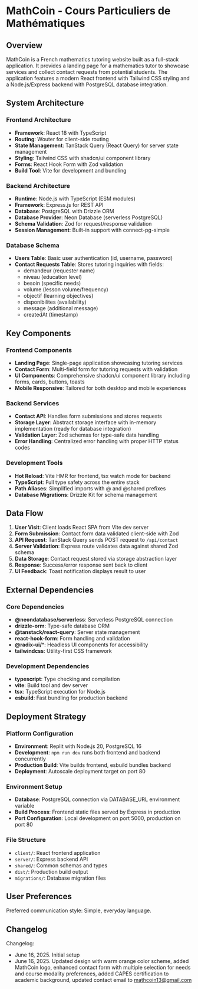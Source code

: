 # MathCoin - Cours Particuliers de Mathématiques

## Overview

MathCoin is a French mathematics tutoring website built as a full-stack application. It provides a landing page for a mathematics tutor to showcase services and collect contact requests from potential students. The application features a modern React frontend with Tailwind CSS styling and a Node.js/Express backend with PostgreSQL database integration.

## System Architecture

### Frontend Architecture
- **Framework**: React 18 with TypeScript
- **Routing**: Wouter for client-side routing
- **State Management**: TanStack Query (React Query) for server state management
- **Styling**: Tailwind CSS with shadcn/ui component library
- **Forms**: React Hook Form with Zod validation
- **Build Tool**: Vite for development and bundling

### Backend Architecture
- **Runtime**: Node.js with TypeScript (ESM modules)
- **Framework**: Express.js for REST API
- **Database**: PostgreSQL with Drizzle ORM
- **Database Provider**: Neon Database (serverless PostgreSQL)
- **Schema Validation**: Zod for request/response validation
- **Session Management**: Built-in support with connect-pg-simple

### Database Schema
- **Users Table**: Basic user authentication (id, username, password)
- **Contact Requests Table**: Stores tutoring inquiries with fields:
  - demandeur (requester name)
  - niveau (education level)
  - besoin (specific needs)
  - volume (lesson volume/frequency)
  - objectif (learning objectives)
  - disponibilites (availability)
  - message (additional message)
  - createdAt (timestamp)

## Key Components

### Frontend Components
- **Landing Page**: Single-page application showcasing tutoring services
- **Contact Form**: Multi-field form for tutoring requests with validation
- **UI Components**: Comprehensive shadcn/ui component library including forms, cards, buttons, toasts
- **Mobile Responsive**: Tailored for both desktop and mobile experiences

### Backend Services
- **Contact API**: Handles form submissions and stores requests
- **Storage Layer**: Abstract storage interface with in-memory implementation (ready for database integration)
- **Validation Layer**: Zod schemas for type-safe data handling
- **Error Handling**: Centralized error handling with proper HTTP status codes

### Development Tools
- **Hot Reload**: Vite HMR for frontend, tsx watch mode for backend
- **TypeScript**: Full type safety across the entire stack
- **Path Aliases**: Simplified imports with @ and @shared prefixes
- **Database Migrations**: Drizzle Kit for schema management

## Data Flow

1. **User Visit**: Client loads React SPA from Vite dev server
2. **Form Submission**: Contact form data validated client-side with Zod
3. **API Request**: TanStack Query sends POST request to `/api/contact`
4. **Server Validation**: Express route validates data against shared Zod schema
5. **Data Storage**: Contact request stored via storage abstraction layer
6. **Response**: Success/error response sent back to client
7. **UI Feedback**: Toast notification displays result to user

## External Dependencies

### Core Dependencies
- **@neondatabase/serverless**: Serverless PostgreSQL connection
- **drizzle-orm**: Type-safe database ORM
- **@tanstack/react-query**: Server state management
- **react-hook-form**: Form handling and validation
- **@radix-ui/***: Headless UI components for accessibility
- **tailwindcss**: Utility-first CSS framework

### Development Dependencies
- **typescript**: Type checking and compilation
- **vite**: Build tool and dev server
- **tsx**: TypeScript execution for Node.js
- **esbuild**: Fast bundling for production backend

## Deployment Strategy

### Platform Configuration
- **Environment**: Replit with Node.js 20, PostgreSQL 16
- **Development**: `npm run dev` runs both frontend and backend concurrently
- **Production Build**: Vite builds frontend, esbuild bundles backend
- **Deployment**: Autoscale deployment target on port 80

### Environment Setup
- **Database**: PostgreSQL connection via DATABASE_URL environment variable
- **Build Process**: Frontend static files served by Express in production
- **Port Configuration**: Local development on port 5000, production on port 80

### File Structure
- `client/`: React frontend application
- `server/`: Express backend API
- `shared/`: Common schemas and types
- `dist/`: Production build output
- `migrations/`: Database migration files

## User Preferences

Preferred communication style: Simple, everyday language.

## Changelog

Changelog:
- June 16, 2025. Initial setup
- June 16, 2025. Updated design with warm orange color scheme, added MathCoin logo, enhanced contact form with multiple selection for needs and course modality preferences, added CAPES certification to academic background, updated contact email to mathcoin13@gmail.com